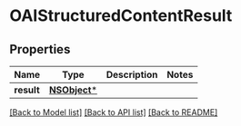 # OAIStructuredContentResult

## Properties
Name | Type | Description | Notes
------------ | ------------- | ------------- | -------------
**result** | [**NSObject***]() |  | 

[[Back to Model list]](../README#documentation-for-models) [[Back to API list]](../README#documentation-for-api-endpoints) [[Back to README]](../README)


